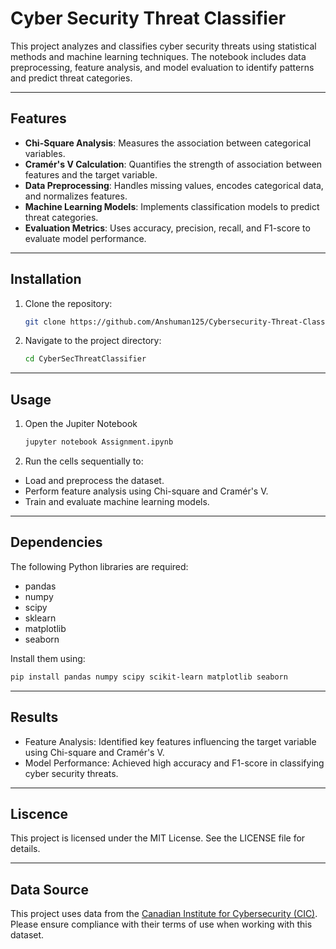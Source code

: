 # Cyber Security Threat Classifier

This project analyzes and classifies cyber security threats using statistical methods and machine learning techniques. The notebook includes data preprocessing, feature analysis, and model evaluation to identify patterns and predict threat categories.

---

## Features
- **Chi-Square Analysis**: Measures the association between categorical variables.
- **Cramér's V Calculation**: Quantifies the strength of association between features and the target variable.
- **Data Preprocessing**: Handles missing values, encodes categorical data, and normalizes features.
- **Machine Learning Models**: Implements classification models to predict threat categories.
- **Evaluation Metrics**: Uses accuracy, precision, recall, and F1-score to evaluate model performance.

---

## Installation

1. Clone the repository:
   ```bash
   git clone https://github.com/Anshuman125/Cybersecurity-Threat-Classifier

2. Navigate to the project directory:
   ```bash
   cd CyberSecThreatClassifier

---

## Usage

1. Open the Jupiter Notebook
   ```bash
   jupyter notebook Assignment.ipynb

2. Run the cells sequentially to:
- Load and preprocess the dataset.
- Perform feature analysis using Chi-square and Cramér's V.
- Train and evaluate machine learning models.

---

## Dependencies

The following Python libraries are required:

- pandas
- numpy
- scipy
- sklearn
- matplotlib
- seaborn

Install them using: 
  ```bash
  pip install pandas numpy scipy scikit-learn matplotlib seaborn
  ```

---

## Results

- Feature Analysis: Identified key features influencing the target variable using Chi-square and Cramér's V.
- Model Performance: Achieved high accuracy and F1-score in classifying cyber security threats.

---

## Liscence

This project is licensed under the MIT License. See the LICENSE file for details.

---

## Data Source

This project uses data from the [Canadian Institute for Cybersecurity (CIC)](https://www.unb.ca/cic/datasets/ids.html). Please ensure compliance with their terms of use when working with this dataset.
